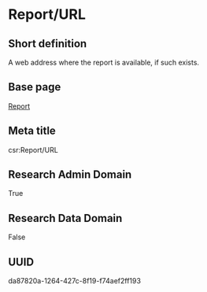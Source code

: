 # Report/URL
## Short definition
A web address where the report is available, if such exists.
## Base page
[Report](../Objects/Report.md)
## Meta title
csr:Report/URL
## Research Admin Domain
True
## Research Data Domain
False
## UUID
da87820a-1264-427c-8f19-f74aef2ff193
